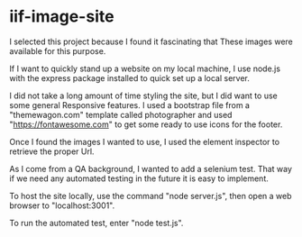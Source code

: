 # iif-image-site

I selected this project because I found it fascinating that 
These images were available for this purpose.  

If I want to quickly stand up a website on my local machine, I 
use node.js with the express package installed to quick set up a local server.  


I did not take a long amount of time styling the site, but I did want to use some general
Responsive features.  I used a bootstrap file from a "themewagon.com" template called photographer and
used "https://fontawesome.com" to get some ready to use icons for the footer.

Once I found the images I wanted to use, I used the element inspector to retrieve the proper
Url.

As I come from a QA background, I wanted to add a selenium test.  That way if we need any automated testing
in the future it is easy to implement. 

To host the site locally, use the command "node server.js", then open a web browser to "localhost:3001".

To run the automated test, enter "node test.js".


